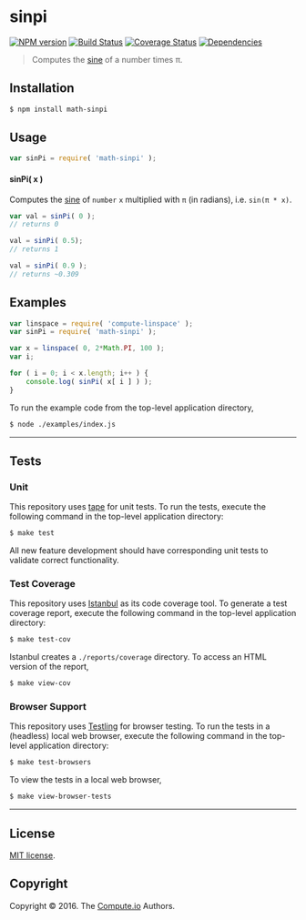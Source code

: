sinpi
===
[![NPM version][npm-image]][npm-url] [![Build Status][build-image]][build-url] [![Coverage Status][coverage-image]][coverage-url] [![Dependencies][dependencies-image]][dependencies-url]

> Computes the [sine][sine] of a number times π.


## Installation

``` bash
$ npm install math-sinpi
```


## Usage

``` javascript
var sinPi = require( 'math-sinpi' );
```

#### sinPi( x )

Computes the [sine][sine] of `number` `x` multiplied with `π` (in radians), i.e. `sin(π * x)`.


``` javascript
var val = sinPi( 0 );
// returns 0

val = sinPi( 0.5);
// returns 1

val = sinPi( 0.9 );
// returns ~0.309
```


## Examples

``` javascript
var linspace = require( 'compute-linspace' );
var sinPi = require( 'math-sinpi' );

var x = linspace( 0, 2*Math.PI, 100 );
var i;

for ( i = 0; i < x.length; i++ ) {
	console.log( sinPi( x[ i ] ) );
}
```

To run the example code from the top-level application directory,

``` bash
$ node ./examples/index.js
```


---
## Tests

### Unit

This repository uses [tape][tape] for unit tests. To run the tests, execute the following command in the top-level application directory:

``` bash
$ make test
```

All new feature development should have corresponding unit tests to validate correct functionality.


### Test Coverage

This repository uses [Istanbul][istanbul] as its code coverage tool. To generate a test coverage report, execute the following command in the top-level application directory:

``` bash
$ make test-cov
```

Istanbul creates a `./reports/coverage` directory. To access an HTML version of the report,

``` bash
$ make view-cov
```


### Browser Support

This repository uses [Testling][testling] for browser testing. To run the tests in a (headless) local web browser, execute the following command in the top-level application directory:

``` bash
$ make test-browsers
```

To view the tests in a local web browser,

``` bash
$ make view-browser-tests
```

<!-- [![browser support][browsers-image]][browsers-url] -->


---
## License

[MIT license](http://opensource.org/licenses/MIT).


## Copyright

Copyright &copy; 2016. The [Compute.io][compute-io] Authors.


[npm-image]: http://img.shields.io/npm/v/math-sinpi.svg
[npm-url]: https://npmjs.org/package/math-sinpi

[build-image]: http://img.shields.io/travis/math-io/sinpi/master.svg
[build-url]: https://travis-ci.org/math-io/sinpi

[coverage-image]: https://img.shields.io/codecov/c/github/math-io/sinpi/master.svg
[coverage-url]: https://codecov.io/github/math-io/sinpi?branch=master

[dependencies-image]: http://img.shields.io/david/math-io/sinpi.svg
[dependencies-url]: https://david-dm.org/math-io/sinpi

[dev-dependencies-image]: http://img.shields.io/david/dev/math-io/sinpi.svg
[dev-dependencies-url]: https://david-dm.org/dev/math-io/sinpi

[github-issues-image]: http://img.shields.io/github/issues/math-io/sinpi.svg
[github-issues-url]: https://github.com/math-io/sinpi/issues

[tape]: https://github.com/substack/tape
[istanbul]: https://github.com/gotwarlost/istanbul
[testling]: https://ci.testling.com

[compute-io]: https://github.com/compute-io/
[sine]: https://en.wikipedia.org/wiki/Sine
